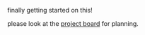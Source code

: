 finally getting started on this! 

please look at the [project board](https://github.com/auburnsummer/orchard/projects/1) for planning.
